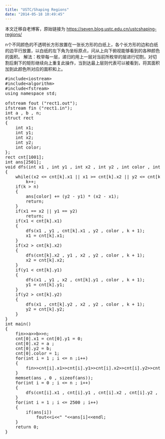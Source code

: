 ```yaml
---
title: "USTC/Shaping Regions"
date: "2014-05-18 10:49:45"
---
```


本文迁移自老博客，原始链接为 <https://seven.blog.ustc.edu.cn/ustcshaping-regions/>

n个不同颜色的不透明长方形放置在一张长方形的白纸上，各个长方形的边和白纸的边平行放置，以白纸的左下角为坐标原点，问从上向下俯视能够看到的各种颜色的面积。
解法：枚举每一层，递归的用上一层对当前所枚举的层进行切割，对切割后剩下的矩形继续向上重复此操作，当到达最上层则代表可以被看到，将其面积加到此颜色所对应的面积和上。
<pre class = "brush:[cpp]">
#include&lt;iostream&gt;
#include&lt;algorithm&gt;
#include&lt;fstream&gt;
using namespace std;

ofstream fout ("rect1.out");
ifstream fin ("rect1.in");
int a , b , n;
struct rect
{
    int x1;
    int y1;
    int x2;
    int y2;
    int color;
};
rect cnt[1001];
int ans[2501];
void dfs(int x1 , int y1 , int x2 , int y2 , int color , int k)
{
    while((x2 <= cnt[k].x1 || x1 >= cnt[k].x2 || y2 <= cnt[k].y1 || y1 >= cnt[k].y2) && k <= n)
        k++;
    if(k > n)
    {
        ans[color] += (y2 - y1) * (x2 - x1);
        return;
    }
    if(x1 == x2 || y1 == y2)
        return;
    if(x1 < cnt[k].x1)
    {
        dfs(x1 , y1 , cnt[k].x1 , y2 , color , k + 1);
        x1 = cnt[k].x1;
    }
    if(x2 > cnt[k].x2)
    {
        dfs(cnt[k].x2 , y1 , x2 , y2 , color , k + 1);
        x2 = cnt[k].x2;
    }
    if(y1 < cnt[k].y1)
    {
        dfs(x1 , y1 , x2 , cnt[k].y1 , color , k + 1);
        y1 = cnt[k].y1;
    }
    if(y2 > cnt[k].y2)
    {
        dfs(x1 , cnt[k].y2 , x2 , y2 , color , k + 1);
        y2 = cnt[k].y2;
    }
}
int main()
{
    fin&gt;&gt;a&gt;&gt;b&gt;&gt;n;
    cnt[0].x1 = cnt[0].y1 = 0;
    cnt[0].x2 = a ;
    cnt[0].y2 = b;
    cnt[0].color = 1;
    for(int i = 1 ; i <= n ;i++)
    {
        fin&gt;&gt;cnt[i].x1&gt;&gt;cnt[i].y1&gt;&gt;cnt[i].x2&gt;&gt;cnt[i].y2&gt;&gt;cnt[i].color;
    }
    memset(ans , 0 , sizeof(ans));
    for(int i = 0 ; i <= n ; i++)
    {
        dfs(cnt[i].x1 , cnt[i].y1 , cnt[i].x2 , cnt[i].y2 , cnt[i].color , i + 1);
    }
    for(int i = 1 ; i <= 2500 ; i++)
    {
        if(ans[i])
            fout&lt;&lt;i&lt;&lt;" "&lt;&lt;ans[i]&lt;&lt;endl;
    }
    return 0;
}
</pre>
